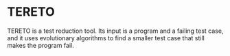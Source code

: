 # TERETO

TERETO is a test reduction tool.  Its input is a program and a failing test case,
and it uses evolutionary algorithms to find a smaller test case that still makes
the program fail.
